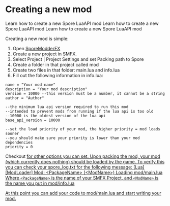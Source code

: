 # Creating a new mod
<link-summary>Learn how to create a new Spore LuaAPI mod</link-summary>
<web-summary>Learn how to create a new Spore LuaAPI mod</web-summary>
<card-summary>Learn how to create a new Spore LuaAPI mod</card-summary>

Creating a new mod is simple:

1. Open [SporeModderFX](https://emd4600.github.io/SporeModder-FX/)
2. Create a new project in SMFX.
3. Select <ui-path>Project | Project Settings</ui-path> and set <ui-path>Packing path</ui-path> to <control>Spore</control> 
4. Create a folder in that project called <path>mod</path>
5. Create two files in that folder: <path>main.lua</path> and <path>info.lua</path>
6. Fill out the following information in <path>info.lua</path>:
```
name = "Your mod name"
description = "Your mod description"
version = 10000 --this version must be a number, it cannot be a string
author = "Author"

--the minimum lua api version required to run this mod
--intended to prevent mods from running if the lua api is too old
--10000 is the oldest version of the lua api
base_api_version = 10000

--set the load priority of your mod, the higher priority = mod loads sooner
--you should make sure your priority is lower than your mod dependencies
priority = 0
```
<tip>
Checkout <a href="Additional-mod-info-lua-options.md"/> for other options you can set.
</tip>
Upon packing the mod, your mod (which currently does nothing) should be loaded by the game.
To verify this you can check your <tooltip term="spore_log">spore_log.txt</tooltip> for the following message:
<code-block>
[Lua] [ModLoader]	Mod: &lt;PackageName&gt; (&lt;ModName&gt;) Loading mod/main.lua	
</code-block>
Where <code>&lt;PackageName&gt;</code> is the name of your <control>SMFX Project</control>, and <code>&lt;ModName&gt;</code> is the name you put in <path>mod/info.lua</path>

At this point you can add your code to <path>mod/main.lua</path> and start writing your mod.

<seealso style="cards">
    <category ref="features">
        <a href="Additional-mod-info-lua-options.md"/>
    </category>
</seealso>